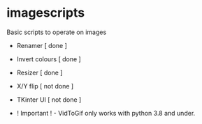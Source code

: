 # imagescripts
Basic scripts to operate on images 
- Renamer [ done ]
- Invert colours [ done ]
- Resizer [ done ]
- X/Y flip [ not done ]
- TKinter UI [ not done ]

- ! Important ! - 
VidToGif only works with python 3.8 and under. 
